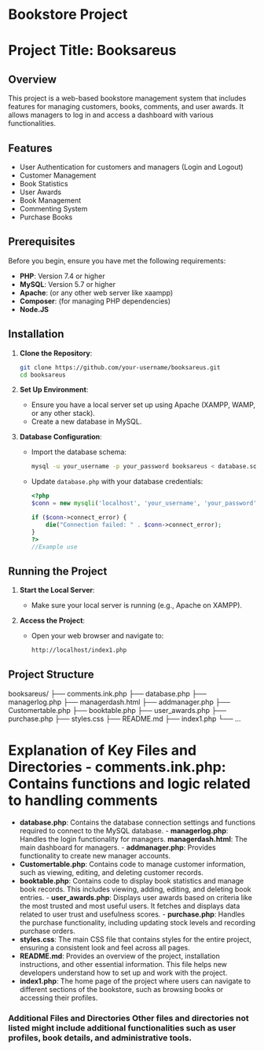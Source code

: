# Bookstore Project

# Project Title: Booksareus

## Overview

This project is a web-based bookstore management system that includes features for managing customers, books, comments, and user awards. It allows managers to log in and access a dashboard with various functionalities.

## Features

- User Authentication for customers and managers (Login and Logout)
- Customer Management
- Book Statistics
- User Awards
- Book Management
- Commenting System
- Purchase Books

## Prerequisites

Before you begin, ensure you have met the following requirements:

- **PHP**: Version 7.4 or higher
- **MySQL**: Version 5.7 or higher
- **Apache**: (or any other web server like xaampp)
- **Composer**: (for managing PHP dependencies)
- **Node.JS**

## Installation

1. **Clone the Repository**:
    ```sh
    git clone https://github.com/your-username/booksareus.git
    cd booksareus
    ```

2. **Set Up Environment**:
    - Ensure you have a local server set up using Apache (XAMPP, WAMP, or any other stack).
    - Create a new database in MySQL.

3. **Database Configuration**:
    - Import the database schema:
      ```sh
      mysql -u your_username -p your_password booksareus < database.sql
      ```
    - Update `database.php` with your database credentials:
      ```php
      <?php
      $conn = new mysqli('localhost', 'your_username', 'your_password', 'bookstore');

      if ($conn->connect_error) {
          die("Connection failed: " . $conn->connect_error);
      }
      ?>
      //Example use
      
      
      ```



## Running the Project

1. **Start the Local Server**:
    - Make sure your local server is running (e.g., Apache on XAMPP).

2. **Access the Project**:
    - Open your web browser and navigate to:
      ```sh
      http://localhost/index1.php
      ```



## Project Structure
booksareus/
├── comments.ink.php
├── database.php
├── managerlog.php
├── managerdash.html
├── addmanager.php
├── Customertable.php
├── booktable.php
├── user_awards.php
├── purchase.php
├── styles.css
├── README.md
├── index1.php
└── ...
# Explanation of Key Files and Directories - **comments.ink.php**: Contains functions and logic related to handling comments
- **database.php**: Contains the database connection settings and functions required to connect to the MySQL database. - 
**managerlog.php**: Handles the login functionality for managers. 
**managerdash.html**: The main dashboard for managers.  -
**addmanager.php**: Provides functionality to create new manager accounts.
 - **Customertable.php**: Contains code to manage customer information, such as viewing, editing, and deleting customer records.
 - **booktable.php**: Contains code to display book statistics and manage book records. This includes viewing, adding, editing, and deleting book entries. - **user_awards.php**: Displays user awards based on criteria like the most trusted and most useful users. It fetches and displays data related to user trust and usefulness scores. - **purchase.php**: Handles the purchase functionality, including updating stock levels and recording purchase orders.
 - **styles.css**: The main CSS file that contains styles for the entire project, ensuring a consistent look and feel across all pages. 
- **README.md**: Provides an overview of the project, installation instructions, and other essential information. This file helps new developers understand how to set up and work with the project. 
- **index1.php**: The home page of the project where users can navigate to different sections of the bookstore, such as browsing books or accessing their profiles. 
### Additional Files and Directories Other files and directories not listed might include additional functionalities such as user profiles, book details, and administrative tools. 

